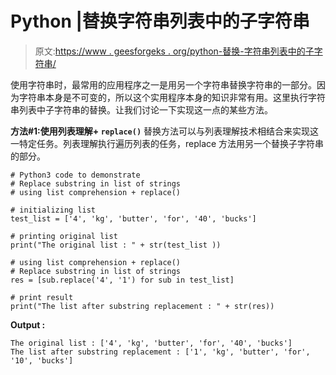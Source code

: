 # Python |替换字符串列表中的子字符串

> 原文:[https://www . geesforgeks . org/python-替换-字符串列表中的子字符串/](https://www.geeksforgeeks.org/python-replace-substring-in-list-of-strings/)

使用字符串时，最常用的应用程序之一是用另一个字符串替换字符串的一部分。因为字符串本身是不可变的，所以这个实用程序本身的知识非常有用。这里执行字符串列表中子字符串的替换。让我们讨论一下实现这一点的某些方法。

**方法#1:使用列表理解+ `replace()`**
替换方法可以与列表理解技术相结合来实现这一特定任务。列表理解执行遍历列表的任务，replace 方法用另一个替换子字符串的部分。

```
# Python3 code to demonstrate
# Replace substring in list of strings
# using list comprehension + replace()

# initializing list 
test_list = ['4', 'kg', 'butter', 'for', '40', 'bucks']

# printing original list  
print("The original list : " + str(test_list ))

# using list comprehension + replace()
# Replace substring in list of strings
res = [sub.replace('4', '1') for sub in test_list]

# print result
print("The list after substring replacement : " + str(res))
```

**Output :**

```
The original list : ['4', 'kg', 'butter', 'for', '40', 'bucks']
The list after substring replacement : ['1', 'kg', 'butter', 'for', '10', 'bucks']

```